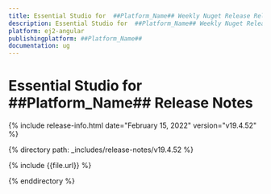 ```yaml
---
title: Essential Studio for  ##Platform_Name## Weekly Nuget Release Release Notes  
description: Essential Studio for  ##Platform_Name## Weekly Nuget Release Release Notes  
platform: ej2-angular
publishingplatform: ##Platform_Name##
documentation: ug
---
```


# Essential Studio for  ##Platform_Name##  Release Notes  

{% include release-info.html date="February 15, 2022"   version="v19.4.52" %} 

{% directory path: _includes/release-notes/v19.4.52 %}

{% include {{file.url}} %}

{% enddirectory %}
